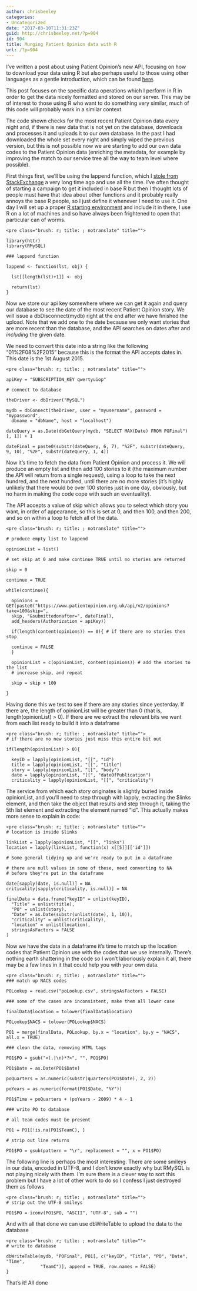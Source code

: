 ```yaml
---
author: chrisbeeley
categories:
- Uncategorized
date: "2017-03-10T11:31:23Z"
guid: http://chrisbeeley.net/?p=904
id: 904
title: Munging Patient Opinion data with R
url: /?p=904
---
```


I’ve written a post about using Patient Opinion’s new API, focusing on how to download your data using R but also perhaps useful to those using other languages as a gentle introduction, which can be found [here](http://chrisbeeley.net/?p=886).

This post focuses on the specific data operations which I perform in R in order to get the data nicely formatted and stored on our server. This may be of interest to those using R who want to do something very similar, much of this code will probably work in a similar context.

The code shown checks for the most recent Patient Opinion data every night and, if there is new data that is not yet on the database, downloads and processes it and uploads it to our own database. In the past I had downloaded the whole set every night and simply wiped the previous version, but this is not possible now we are starting to add our own data codes to the Patient Opinion data (enriching the metadata, for example by improving the match to our service tree all the way to team level where possible).

First things first, we’ll be using the lappend function, which I [stole from StackExchange](http://stackoverflow.com/questions/2436688/append-an-object-to-a-list-in-r-in-amortized-constant-time) a very long time ago and use all the time. I’ve often thought of starting a campaign to get it included in base R but then I thought lots of people must have that idea about other functions and it probably really annoys the base R people, so I just define it whenever I need to use it. One day I will set up a proper [R starting environment](http://www.onthelambda.com/2014/09/17/fun-with-rprofile-and-customizing-r-startup/) and include it in there, I use R on a lot of machines and so have always been frightened to open that particular can of worms.

```
<pre class="brush: r; title: ; notranslate" title="">

library(httr)
library(RMySQL)

### lappend function

lappend <- function(lst, obj) {

  lst[[length(lst)+1]] <- obj

  return(lst)
}
```

Now we store our api key somewhere where we can get it again and query our database to see the date of the most recent Patient Opinion story. We will issue a dbDisconnect(mydb) right at the end after we have finished the upload. Note that we add one to the date because we only want stories that are more recent than the database, and the API searches on dates after and *including* the given date.

We need to convert this date into a string like the following “01%2F08%2F2015” because this is the format the API accepts dates in. This date is the 1st August 2015.

```
<pre class="brush: r; title: ; notranslate" title="">

apiKey = "SUBSCRIPTION_KEY qwertyuiop"

# connect to database

theDriver <- dbDriver("MySQL")

mydb = dbConnect(theDriver, user = "myusername", password = "mypassword",
  dbname = "dbName", host = "localhost")

dateQuery = as.Date(dbGetQuery(mydb, "SELECT MAX(Date) FROM POFinal")[, 1]) + 1

dateFinal = paste0(substr(dateQuery, 6, 7), "%2F", substr(dateQuery, 9, 10), "%2F", substr(dateQuery, 1, 4))
```

Now it’s time to fetch the data from Patient Opinion and process it. We will produce an empty list and then add 100 stories to it (the maximum number the API will return from a single request), using a loop to take the next hundred, and the next hundred, until there are no more stories (it’s highly unlikely that there would be over 100 stories just in one day, obviously, but no harm in making the code cope with such an eventuality).

The API accepts a value of skip which allows you to select which story you want, in order of appearance, so this is set at 0, and then 100, and then 200, and so on within a loop to fetch all of the data.

```
<pre class="brush: r; title: ; notranslate" title="">

# produce empty list to lappend

opinionList = list()

# set skip at 0 and make continue TRUE until no stories are returned

skip = 0

continue = TRUE

while(continue){

  opinions = GET(paste0("https://www.patientopinion.org.uk/api/v2/opinions?take=100&skip=",
  skip, "&submittedonafter=", dateFinal),
  add_headers(Authorization = apiKey))

  if(length(content(opinions)) == 0){ # if there are no stories then stop

  continue = FALSE
  }

  opinionList = c(opinionList, content(opinions)) # add the stories to the list
  # increase skip, and repeat

  skip = skip + 100

}
```

Having done this we test to see if there are any stories since yesterday. If there are, the length of opinionList will be greater than 0 (that is, length(opinionList) &gt; 0). If there are we extract the relevant bits we want from each list ready to build it into a dataframe

```
<pre class="brush: r; title: ; notranslate" title="">
# if there are no new stories just miss this entire bit out

if(length(opinionList) > 0){

  keyID = lapply(opinionList, "[[", "id")
  title = lapply(opinionList, "[[", "title")
  story = lapply(opinionList, "[[", "body")
  date = lapply(opinionList, "[[", "dateOfPublication")
  criticality = lapply(opinionList, "[[", "criticality")
```

The service from which each story originates is slightly buried inside opinionList, and you’ll need to step through with lapply, extracting the $links element, and then take the object that results and step through it, taking the 5th list element and extracting the element named “id”. This actually makes more sense to explain in code:

```
<pre class="brush: r; title: ; notranslate" title="">
# location is inside $links

linkList = lapply(opinionList, "[[", "links")
location = lapply(linkList, function(x) x[[5]][['id']])

# Some general tidying up and we're ready to put in a dataframe

# there are null values in some of these, need converting to NA
# before they're put in the dataframe

date[sapply(date, is.null)] = NA
criticality[sapply(criticality, is.null)] = NA

finalData = data.frame("keyID" = unlist(keyID),
  "Title" = unlist(title),
  "PO" = unlist(story),
  "Date" = as.Date(substr(unlist(date), 1, 10)),
  "criticality" = unlist(criticality),
  "location" = unlist(location),
  stringsAsFactors = FALSE
)
```

Now we have the data in a dataframe it’s time to match up the location codes that Patient Opinion use with the codes that we use internally. There’s nothing earth shattering in the code so I won’t laboriously explain it all, there may be a few lines in it that could help you with your own data.

```
<pre class="brush: r; title: ; notranslate" title="">
### match up NACS codes

POLookup = read.csv("poLookup.csv", stringsAsFactors = FALSE)

### some of the cases are inconsistent, make them all lower case

finalData$location = tolower(finalData$location)

POLookup$NACS = tolower(POLookup$NACS)

PO1 = merge(finalData, POLookup, by.x = "location", by.y = "NACS", all.x = TRUE)

### clean the data, removing HTML tags

PO1$PO = gsub("<(.|\n)*?>", "", PO1$PO)

PO1$Date = as.Date(PO1$Date)

poQuarters = as.numeric(substr(quarters(PO1$Date), 2, 2))

poYears = as.numeric(format(PO1$Date, "%Y"))

PO1$Time = poQuarters + (poYears - 2009) * 4 - 1

### write PO to database

# all team codes must be present

PO1 = PO1[!is.na(PO1$TeamC), ]

# strip out line returns

PO1$PO = gsub(pattern = "\r", replacement = "", x = PO1$PO)
```

The following line is perhaps the most interesting. There are some smileys in our data, encoded in UTF-8, and I don’t know exactly why but RMySQL is not playing nicely with them. I’m sure there is a clever way to sort this problem but I have a lot of other work to do so I confess I just destroyed them as follows

```
<pre class="brush: r; title: ; notranslate" title="">
# strip out the UTF-8 smileys

PO1$PO = iconv(PO1$PO, "ASCII", "UTF-8", sub = "")
```

And with all that done we can use dbWriteTable to upload the data to the database

```
<pre class="brush: r; title: ; notranslate" title="">
# write to database

dbWriteTable(mydb, "POFinal", PO1[, c("keyID", "Title", "PO", "Date", "Time",
             "TeamC")], append = TRUE, row.names = FALSE)
}
```

That’s it! All done